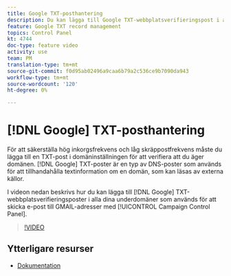 ```yaml
---
title: Google TXT-posthantering
description: Du kan lägga till Google TXT-webbplatsverifieringspost i alla dina underdomäner som används för att skicka e-post till GMAIL-adresser via Kontrollpanelen för Campaign.
feature: Google TXT record management
topics: Control Panel
kt: 4744
doc-type: feature video
activity: use
team: PM
translation-type: tm+mt
source-git-commit: f0d95ab02496a9caa6b79a2c536ce9b7090da943
workflow-type: tm+mt
source-wordcount: '120'
ht-degree: 0%

---
```



# [!DNL Google] TXT-posthantering

För att säkerställa hög inkorgsfrekvens och låg skräppostfrekvens måste du lägga till en TXT-post i domäninställningen för att verifiera att du äger domänen. [!DNL Google] TXT-poster är en typ av DNS-poster som används för att tillhandahålla textinformation om en domän, som kan läsas av externa källor.

I videon nedan beskrivs hur du kan lägga till [!DNL Google] TXT-webbplatsverifieringsposter i alla dina underdomäner som används för att skicka e-post till GMAIL-adresser med [!UICONTROL Campaign Control Panel].

>[!VIDEO](https://video.tv.adobe.com/v/32369?quality=12)

## Ytterligare resurser

* [Dokumentation](https://docs.adobe.com/content/help/en/control-panel/using/subdomains-and-certificates/managing-txt-records.html)
